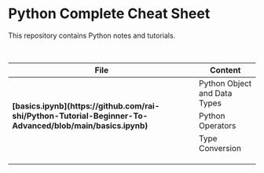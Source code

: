 # Python Complete Cheat Sheet

This repository contains Python notes and tutorials.


<table>
            <thead>
                <tr>
                    <th><b>File</b></th>
                    <th><b>Content</b></th>
                </tr>
            </thead>
            <tbody>
                <tr>
                    <td rowspan="3"><b>[basics.ipynb](https://github.com/rai-shi/Python-Tutorial-Beginner-To-Advanced/blob/main/basics.ipynb)</b></td>
                    <td>Python Object and Data Types</td>
                </tr>
                <tr>
                    <td>Python Operators</td>
                </tr>
                <tr>
                    <td> Type Conversion</td>
                </tr> 
                <br>
                <tr>
                    <td rowspan="3"> </td>
                    <td> </td>
                </tr>
                <tr>
                    <td> </td>
                </tr>
                <tr>
                    <td> </td>
                </tr> 
            </tbody>
</table>

